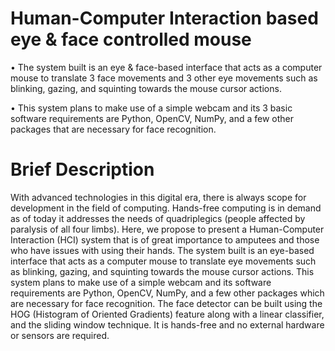 # Human-Computer Interaction based eye & face controlled mouse
•	The system built is an eye & face-based interface that acts as a computer mouse to translate 3 face movements and 3 other eye movements such as blinking, gazing, and squinting towards the mouse cursor actions.

•	This system plans to make use of a simple webcam and its 3 basic software requirements are Python, OpenCV, NumPy, and a few other packages that are necessary for face recognition.

# Brief Description
With advanced technologies in this digital era, there is always scope for development in the field of computing. 
Hands-free computing is in demand as of today it addresses the needs of quadriplegics (people affected by paralysis of all four limbs). 
Here, we propose to present a Human-Computer Interaction (HCI) system that is of great importance to amputees and those who have issues with using their hands. 
The system built is an eye-based interface that acts as a computer mouse to translate eye movements such as blinking, gazing, and squinting towards the mouse cursor actions. 
This system plans to make use of a simple webcam and its software requirements are Python, OpenCV, NumPy, and a few other packages which are necessary for face recognition. 
The face detector can be built using the HOG (Histogram of Oriented Gradients) feature along with a linear classifier, and the sliding window technique. 
It is hands-free and no external hardware or sensors are required.
